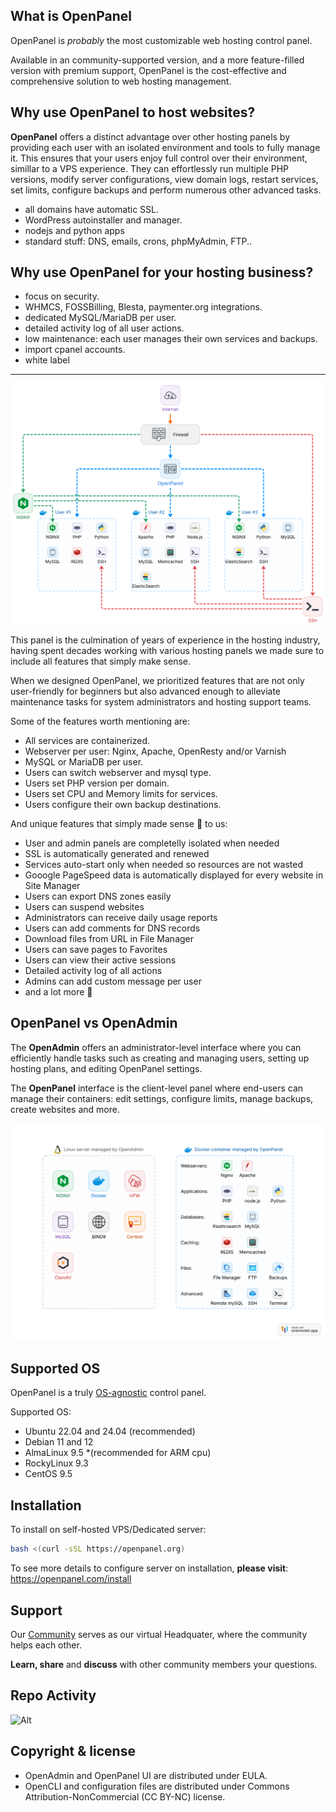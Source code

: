 ## What is OpenPanel

OpenPanel is *probably* the most customizable web hosting control panel.

Available in an community-supported version, and a more feature-filled version with premium support, OpenPanel is the cost-effective and comprehensive solution to web hosting management.


## Why use OpenPanel to host websites?

**OpenPanel** offers a distinct advantage over other hosting panels by providing each user with an isolated environment and tools to fully manage it. This ensures that your users enjoy full control over their environment, simillar to a VPS experience. They can effortlessly run multiple PHP versions, modify server configurations, view domain logs, restart services, set limits, configure backups and perform numerous other advanced tasks.

- all domains have automatic SSL.
- WordPress autoinstaller and manager.
- nodejs and python apps
- standard stuff: DNS, emails, crons, phpMyAdmin, FTP..

## Why use OpenPanel for your hosting business?

- focus on security.
- WHMCS, FOSSBilling, Blesta, paymenter.org integrations.
- dedicated MySQL/MariaDB per user.
- detailed activity log of all user actions.
- low maintenance: each user manages their own services and backups.
- import cpanel accounts.
- white label


----

[![openpanel scheme](/website/static/img/admin/openpanel_scheme.png)](https://openpanel.com/docs/panel/intro/)

This panel is the culmination of years of experience in the hosting industry, having spent decades working with various hosting panels we made sure to include all features that simply make sense.

When we designed OpenPanel, we prioritized features that are not only user-friendly for beginners but also advanced enough to alleviate maintenance tasks for system administrators and hosting support teams.

Some of the features worth mentioning are:

- All services are containerized.
- Webserver per user: Nginx, Apache, OpenResty and/or Varnish
- MySQL or MariaDB per user.
- Users can switch webserver and mysql type.
- Users set PHP version per domain.
- Users set CPU and Memory limits for services.
- Users configure their own backup destinations.

And unique features that simply made sense 💁 to us:
- User and admin panels are completelly isolated when needed
- SSL is automatically generated and renewed
- Services auto-start only when needed so resources are not wasted
- Gooogle PageSpeed data is automatically displayed for every website in Site Manager
- Users can export DNS zones easily
- Users can suspend websites
- Administrators can receive daily usage reports
- Users can add comments for DNS records
- Download files from URL in File Manager
- Users can save pages to Favorites
- Users can view their active sessions
- Detailed activity log of all actions
- Admins can add custom message per user
- and a lot more 🙌

## OpenPanel vs OpenAdmin

The **OpenAdmin** offers an administrator-level interface where you can efficiently handle tasks such as creating and managing users, setting up hosting plans, and editing OpenPanel settings.

The **OpenPanel** interface is the client-level panel where end-users can manage their containers: edit settings, configure limits, manage backups, create websites and more.

[![openpanel-vs-openadmin](/website/static/img/admin/openpanel_vs_openadmin.svg)](https://openpanel.com/docs/admin/intro/)

## Supported OS

OpenPanel is a truly [OS-agnostic](https://www.techtarget.com/whatis/definition/agnostic) control panel.


Supported OS:
- Ubuntu 22.04 and 24.04 (recommended)
- Debian 11 and 12
- AlmaLinux 9.5 *(recommended for ARM cpu)
- RockyLinux 9.3
- CentOS 9.5

## Installation

To install on self-hosted VPS/Dedicated server: 

```bash
bash <(curl -sSL https://openpanel.org)
```

To see more details to configure server on installation, **please visit**: https://openpanel.com/install 

## Support

Our [Community](https://community.openpanel.org/) serves as our virtual Headquater, where the community helps each other.

**Learn, share** and **discuss** with other community members your questions.

## Repo Activity

![Alt](https://repobeats.axiom.co/api/embed/9904d020c32812f0aff8d8d69f52643d16f85007.svg "Repobeats analytics image")

## Copyright & license

- OpenAdmin and OpenPanel UI are distributed under EULA.
- OpenCLI and configuration files are distributed under Commons Attribution-NonCommercial (CC BY-NC) license.
